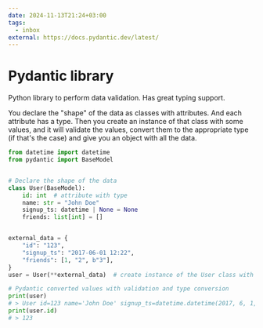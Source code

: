 ```yaml
---
date: 2024-11-13T21:24+03:00
tags:
  - inbox
external: https://docs.pydantic.dev/latest/
---
```


# Pydantic library

Python library to perform data validation. Has great typing support.

You declare the "shape" of the data as classes with attributes. And each
attribute has a type. Then you create an instance of that class with some
values, and it will validate the values, convert them to the appropriate type
(if that's the case) and give you an object with all the data.

```python
from datetime import datetime
from pydantic import BaseModel


# Declare the shape of the data
class User(BaseModel):
    id: int  # attribute with type
    name: str = "John Doe"
    signup_ts: datetime | None = None
    friends: list[int] = []


external_data = {
    "id": "123",
    "signup_ts": "2017-06-01 12:22",
    "friends": [1, "2", b"3"],
}
user = User(**external_data)  # create instance of the User class with values

# Pydantic converted values with validation and type conversion
print(user)
# > User id=123 name='John Doe' signup_ts=datetime.datetime(2017, 6, 1, 12, 22) friends=[1, 2, 3]
print(user.id)
# > 123
```
